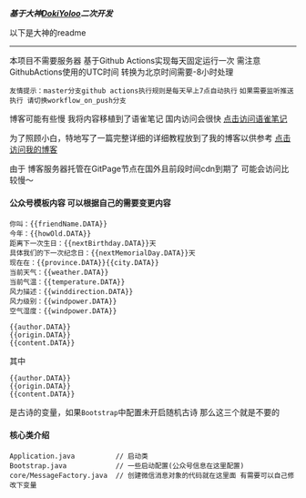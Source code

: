 ***基于大神<a href='https://github.com/DokiYoloo/CareUEveryDay'>DokiYoloo</a>二次开发***

以下是大神的readme
****
本项目不需要服务器
基于Github Actions实现每天固定运行一次 需注意GithubActions使用的UTC时间 转换为北京时间需要-8小时处理

`友情提示：master分支github actions执行规则是每天早上7点自动执行`
`如果需要监听推送执行 请切换workflow_on_push分支`

博客可能有些慢 我将内容移植到了语雀笔记 国内访问会很快
[点击访问语雀笔记](https://www.yuque.com/docs/share/66a239d8-f272-4a90-81bc-b2f5e30ccce6#3cfdeb22)


为了照顾小白，特地写了一篇完整详细的详细教程放到了我的博客以供参考
[点击访问我的博客](https://blog.ofpp.cn)

由于 博客服务器托管在GitPage节点在国外且前段时间cdn到期了 可能会访问比较慢～

 
#### 公众号模板内容 可以根据自己的需要变更内容
```text
你叫：{{friendName.DATA}}
今年：{{howOld.DATA}}
距离下一次生日：{{nextBirthday.DATA}}天
具体我们的下一次纪念日：{{nextMemorialDay.DATA}}天
现在在：{{province.DATA}}{{city.DATA}}
当前天气：{{weather.DATA}}
当前气温：{{temperature.DATA}}
风力描述：{{winddirection.DATA}}
风力级别：{{windpower.DATA}}
空气湿度：{{windpower.DATA}}

{{author.DATA}}
{{origin.DATA}}
{{content.DATA}}
```
其中
```text
{{author.DATA}}
{{origin.DATA}}
{{content.DATA}}
```
是古诗的变量，如果`Bootstrap`中配置未开启随机古诗 那么这三个就是不要的


#### 核心类介绍

```
Application.java          // 启动类
Bootstrap.java            // 一些启动配置(公众号信息在这里配置)
core/MessageFactory.java  // 创建微信消息对象的代码就在这里面 有需要可以自己修改下变量
```
